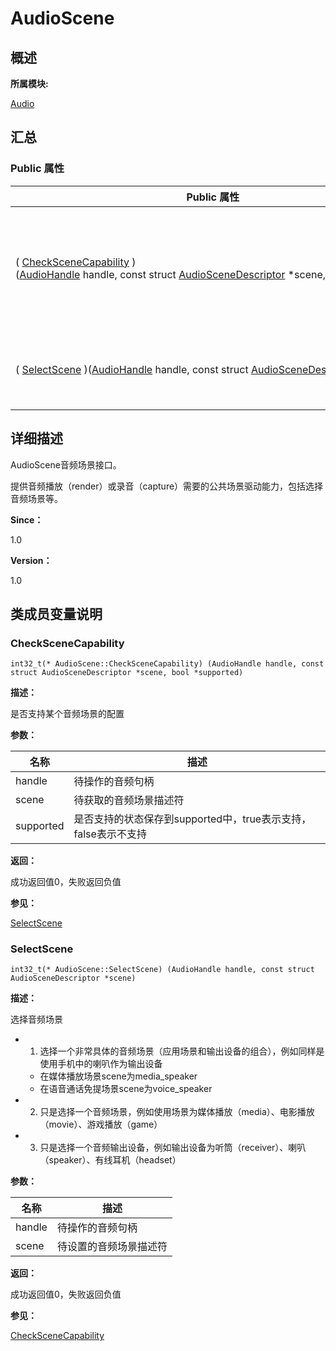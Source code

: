 # AudioScene


## **概述**

**所属模块:**

[Audio](_audio.md)


## **汇总**


### Public 属性

  | Public&nbsp;属性 | 描述 | 
| -------- | -------- |
| (&nbsp;[CheckSceneCapability](#checkscenecapability)&nbsp;)([AudioHandle](_audio.md#ga18675ddb073465fdeac33a897f675d79)&nbsp;handle,&nbsp;const&nbsp;struct&nbsp;[AudioSceneDescriptor](_audio_scene_descriptor.md)&nbsp;\*scene,&nbsp;bool&nbsp;\*supported) | 是否支持某个音频场景的配置&nbsp;[更多...](#checkscenecapability) | 
| (&nbsp;[SelectScene](#selectscene)&nbsp;)([AudioHandle](_audio.md#ga18675ddb073465fdeac33a897f675d79)&nbsp;handle,&nbsp;const&nbsp;struct&nbsp;[AudioSceneDescriptor](_audio_scene_descriptor.md)&nbsp;\*scene) | 选择音频场景&nbsp;[更多...](#selectscene) | 


## **详细描述**

AudioScene音频场景接口。

提供音频播放（render）或录音（capture）需要的公共场景驱动能力，包括选择音频场景等。

**Since：**

1.0

**Version：**

1.0


## **类成员变量说明**


### CheckSceneCapability

  
```
int32_t(* AudioScene::CheckSceneCapability) (AudioHandle handle, const struct AudioSceneDescriptor *scene, bool *supported)
```

**描述：**

是否支持某个音频场景的配置

**参数：**

  | 名称 | 描述 | 
| -------- | -------- |
| handle | 待操作的音频句柄 | 
| scene | 待获取的音频场景描述符 | 
| supported | 是否支持的状态保存到supported中，true表示支持，false表示不支持 | 

**返回：**

成功返回值0，失败返回负值

**参见：**

[SelectScene](#selectscene)


### SelectScene

  
```
int32_t(* AudioScene::SelectScene) (AudioHandle handle, const struct AudioSceneDescriptor *scene)
```

**描述：**

选择音频场景

- 1. 选择一个非常具体的音频场景（应用场景和输出设备的组合），例如同样是使用手机中的喇叭作为输出设备
  - 在媒体播放场景scene为media_speaker
  - 在语音通话免提场景scene为voice_speaker

- 2. 只是选择一个音频场景，例如使用场景为媒体播放（media）、电影播放（movie）、游戏播放（game）

- 3. 只是选择一个音频输出设备，例如输出设备为听筒（receiver）、喇叭（speaker）、有线耳机（headset）

**参数：**

  | 名称 | 描述 | 
| -------- | -------- |
| handle | 待操作的音频句柄 | 
| scene | 待设置的音频场景描述符 | 

**返回：**

成功返回值0，失败返回负值

**参见：**

[CheckSceneCapability](#checkscenecapability)
